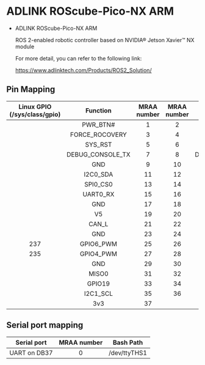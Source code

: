 ADLINK ROScube-Pico-NX ARM
==========================

* ADLINK ROScube-Pico-NX ARM

  ROS 2-enabled robotic controller based on NVIDIA® Jetson Xavier™ NX module

  For more detail, you can refer to the following link:

  https://www.adlinktech.com/Products/ROS2_Solution/


## Pin Mapping 


| Linux GPIO (/sys/class/gpio) |    Function    | MRAA number | MRAA number |    Function    | Linux GPIO (/sys/class/gpio) |
| :--------------------------: | :------------: | :---------: | :---------: | :------------: | :--------------------------: |
|                              |    PWR_BTN#    |       1     |      2      |      GND       |                              |
|                              | FORCE_ROCOVERY |       3     |      4      |      GND       |                              |
|                              |    SYS_RST     |       5     |      6      |      GND       |                              |
|                              |DEBUG_CONSOLE_TX|       7     |      8      |DEBUG_CONSOLE_RX|                              |
|                              |      GND       |       9     |     10      |    I2C0_SCL    |                              |
|                              |    I2C0_SDA    |      11     |     12      |    SPI0_CS1    |                              |
|                              |    SPI0_CS0    |      13     |     14      |      GND       |                              |
|                              |    UART0_RX    |      15     |     16      |    UART0_TX    |                              |
|                              |      GND       |      17     |     18      |       V5       |                              |
|                              |       V5       |      19     |     20      |      GND       |                              |
|                              |     CAN_L      |      21     |     22      |     CAN_H      |                              |
|                              |      GND       |      23     |     24      |      GPIO7     |             238              |
|             237              |   GPIO6_PWM    |      25     |     26      |   GPIO5_PWM    |             236              |
|             235              |   GPIO4_PWM    |      27     |     28      |   GPIO3_PWM    |             234              |
|                              |      GND       |      29     |     30      |     SPI_CLK    |                              |
|                              |     MISO0      |      31     |     32      |      MOSI0     |                              |
|                              |     GPIO19     |      33     |     34      |      GND       |                              |
|                              |    I2C1_SCL    |      35     |     36      |    I2C1_SDA    |                              |
|                              |      3v3       |      37     |


## Serial    port mapping
 |    Serial port   | MRAA number | Bash Path  |
 |:----------------:|:-----------:|:----------:|
 |   UART on DB37   |      0      |/dev/ttyTHS1|
